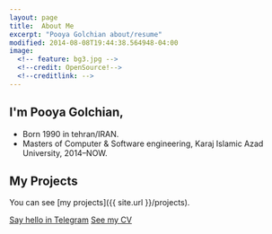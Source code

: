 ```yaml
---
layout: page
title:  About Me
excerpt: "Pooya Golchian about/resume"
modified: 2014-08-08T19:44:38.564948-04:00
image:
  <!-- feature: bg3.jpg -->
  <!--credit: OpenSource!-->
  <!--creditlink: -->
---
```

## I'm Pooya Golchian, <br />
* Born 1990 in tehran/IRAN.<br />
* Masters of Computer & Software engineering, Karaj Islamic Azad University, 2014–NOW.

## My Projects <br/>
You can see [my projects]({{ site.url }}/projects).

<a markdown="0" href="https://t.me/iCoder" class="btn"><i class="fa fa-telegram"></i> Say hello in Telegram</a>
<a markdown="0" href="/file/cv.pdf" class="btn"><i class="fa fa-eye"></i> See my CV</a>



